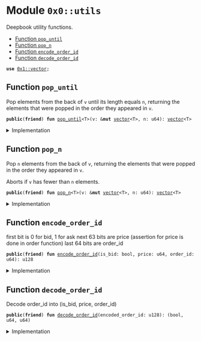 
<a name="0x0_utils"></a>

# Module `0x0::utils`

Deepbook utility functions.


-  [Function `pop_until`](#0x0_utils_pop_until)
-  [Function `pop_n`](#0x0_utils_pop_n)
-  [Function `encode_order_id`](#0x0_utils_encode_order_id)
-  [Function `decode_order_id`](#0x0_utils_decode_order_id)


<pre><code><b>use</b> <a href="dependencies/move-stdlib/vector.md#0x1_vector">0x1::vector</a>;
</code></pre>



<a name="0x0_utils_pop_until"></a>

## Function `pop_until`

Pop elements from the back of <code>v</code> until its length equals <code>n</code>,
returning the elements that were popped in the order they
appeared in <code>v</code>.


<pre><code><b>public</b>(<b>friend</b>) <b>fun</b> <a href="utils.md#0x0_utils_pop_until">pop_until</a>&lt;T&gt;(v: &<b>mut</b> <a href="dependencies/move-stdlib/vector.md#0x1_vector">vector</a>&lt;T&gt;, n: u64): <a href="dependencies/move-stdlib/vector.md#0x1_vector">vector</a>&lt;T&gt;
</code></pre>



<details>
<summary>Implementation</summary>


<pre><code><b>public</b>(package) <b>fun</b> <a href="utils.md#0x0_utils_pop_until">pop_until</a>&lt;T&gt;(v: &<b>mut</b> <a href="dependencies/move-stdlib/vector.md#0x1_vector">vector</a>&lt;T&gt;, n: u64): <a href="dependencies/move-stdlib/vector.md#0x1_vector">vector</a>&lt;T&gt; {
    <b>let</b> <b>mut</b> res = <a href="dependencies/move-stdlib/vector.md#0x1_vector">vector</a>[];
    <b>while</b> (v.length() &gt; n) {
        res.push_back(v.pop_back());
    };

    res.reverse();
    res
}
</code></pre>



</details>

<a name="0x0_utils_pop_n"></a>

## Function `pop_n`

Pop <code>n</code> elements from the back of <code>v</code>, returning the elements
that were popped in the order they appeared in <code>v</code>.

Aborts if <code>v</code> has fewer than <code>n</code> elements.


<pre><code><b>public</b>(<b>friend</b>) <b>fun</b> <a href="utils.md#0x0_utils_pop_n">pop_n</a>&lt;T&gt;(v: &<b>mut</b> <a href="dependencies/move-stdlib/vector.md#0x1_vector">vector</a>&lt;T&gt;, n: u64): <a href="dependencies/move-stdlib/vector.md#0x1_vector">vector</a>&lt;T&gt;
</code></pre>



<details>
<summary>Implementation</summary>


<pre><code><b>public</b>(package) <b>fun</b> <a href="utils.md#0x0_utils_pop_n">pop_n</a>&lt;T&gt;(v: &<b>mut</b> <a href="dependencies/move-stdlib/vector.md#0x1_vector">vector</a>&lt;T&gt;, <b>mut</b> n: u64): <a href="dependencies/move-stdlib/vector.md#0x1_vector">vector</a>&lt;T&gt; {
    <b>let</b> <b>mut</b> res = <a href="dependencies/move-stdlib/vector.md#0x1_vector">vector</a>[];
    <b>while</b> (n &gt; 0) {
        res.push_back(v.pop_back());
        n = n - 1;
    };

    res.reverse();
    res
}
</code></pre>



</details>

<a name="0x0_utils_encode_order_id"></a>

## Function `encode_order_id`

first bit is 0 for bid, 1 for ask
next 63 bits are price (assertion for price is done in order function)
last 64 bits are order_id


<pre><code><b>public</b>(<b>friend</b>) <b>fun</b> <a href="utils.md#0x0_utils_encode_order_id">encode_order_id</a>(is_bid: bool, price: u64, order_id: u64): u128
</code></pre>



<details>
<summary>Implementation</summary>


<pre><code><b>public</b>(package) <b>fun</b> <a href="utils.md#0x0_utils_encode_order_id">encode_order_id</a>(
    is_bid: bool,
    price: u64,
    order_id: u64
): u128 {
    <b>if</b> (is_bid) {
        ((price <b>as</b> u128) &lt;&lt; 64) + (order_id <b>as</b> u128)
    } <b>else</b> {
        (1u128 &lt;&lt; 127) + ((price <b>as</b> u128) &lt;&lt; 64) + (order_id <b>as</b> u128)
    }
}
</code></pre>



</details>

<a name="0x0_utils_decode_order_id"></a>

## Function `decode_order_id`

Decode order_id into (is_bid, price, order_id)


<pre><code><b>public</b>(<b>friend</b>) <b>fun</b> <a href="utils.md#0x0_utils_decode_order_id">decode_order_id</a>(encoded_order_id: u128): (bool, u64, u64)
</code></pre>



<details>
<summary>Implementation</summary>


<pre><code><b>public</b>(package) <b>fun</b> <a href="utils.md#0x0_utils_decode_order_id">decode_order_id</a>(
    encoded_order_id: u128
): (bool, u64, u64) {
    <b>let</b> is_bid = (encoded_order_id &gt;&gt; 127) == 0;
    <b>let</b> price = (encoded_order_id &gt;&gt; 64) <b>as</b> u64;
    <b>let</b> price = price & ((1u64 &lt;&lt; 63) - 1);
    <b>let</b> order_id = (encoded_order_id & ((1u128 &lt;&lt; 64) - 1)) <b>as</b> u64;

    (is_bid, price, order_id)
}
</code></pre>



</details>
